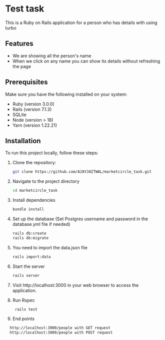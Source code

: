 # Test task

This is a Ruby on Rails application for a person who has details with using turbo

## Features

- We are showing all the person's name
- When we click on any name you can show its details without refreshing the page

## Prerequisites

Make sure you have the following installed on your system:

- Ruby (version 3.0.0)
- Rails (version 7.1.3)
- SQLite
- Node (version > 18)
- Yarn (version 1.22.21)
## Installation

To run this project locally, follow these steps:

1. Clone the repository:

   ```bash
   git clone https://github.com/AJAYJAITWAL/marketcircle_task.git

2. Navigate to the project directory
   ```bash
   cd marketcircle_task

3. Install dependencies
   ```bash
   bundle install

5. Set up the database (Set Postgres username and password in the database.yml file if needed)
   ```bash
   rails db:create
   rails db:migrate

6. You need to import the data.json file
    ```bash
    rails import:data

7. Start the server
   ```bash
   rails server

7. Visit http://localhost:3000 in your web browser to access the application.

8. Run Rspec
   ```bash
    rails test

9. End points
  ```bash
    http://localhost:3000/people with GET request
    http://localhost:3000/people with POST request


   
